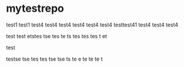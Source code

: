 # mytestrepo

test1
test1
test4
test4
test4
test4
test4
test4
testtest41
test4
test4
test4


test
test
etstes
tse
tes
te
ts
tes
tes
tes
t
et


test 

testse
tse
tes
tes
tse
tse
ts
te
e
te
te
te
t